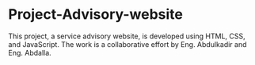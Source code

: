 # Project-Advisory-website
This project, a service advisory website, is developed using HTML, CSS, and JavaScript. The work is a collaborative effort by Eng. Abdulkadir and Eng. Abdalla.
